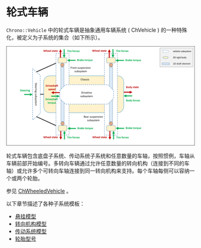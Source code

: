 # 轮式车辆
`Chrono::Vehicle` 中的轮式车辆是抽象通用车辆系统 ( ChVehicle ) 的一种特殊化，被定义为子系统的集合（如下所示）。

![](../img/chrono/wheeled_subsystems.png)

轮式车辆包含底盘子系统、传动系统子系统和任意数量的车轴，按照惯例，车轴从车辆前部开始编号。多转向车辆通过允许任意数量的转向机构（连接到不同的车轴）或允许多个可转向车轴连接到同一转向机构来支持。每个车轴每侧可以容纳一个或两个轮胎。

参见 [ChWheeledVehicle](https://api.projectchrono.org/classchrono_1_1vehicle_1_1_ch_wheeled_vehicle.html) 。

以下章节描述了各种子系统模板：

- [悬挂模型](https://api.projectchrono.org/wheeled_suspension.html) 
- [转向机构模型](https://api.projectchrono.org/wheeled_steering.html) 
- [传动系统模型](https://api.projectchrono.org/wheeled_driveline.html)
- [轮胎型号](https://api.projectchrono.org/wheeled_tire.html)
